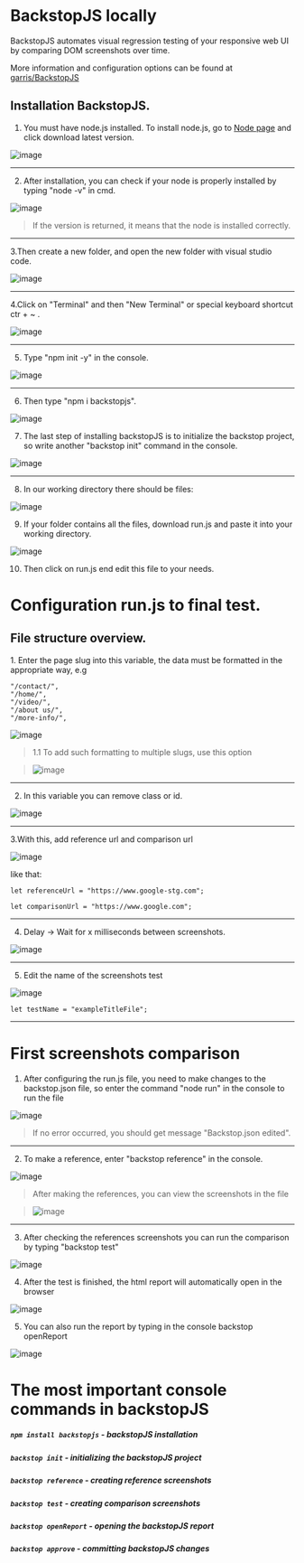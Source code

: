 # BackstopJS locally
BackstopJS automates visual regression testing of your responsive web UI by comparing DOM screenshots over time.

More information and configuration options can be found at [garris/BackstopJS](https://github.com/garris/BackstopJS)

## Installation BackstopJS.

1. You must have node.js installed. To install node.js, go to [Node page](https://nodejs.org/en/download/) and click download latest version.

![image](https://user-images.githubusercontent.com/98982966/207054626-99b4a7b5-866e-41cf-97a8-149e83591681.png)

<hr>

2. After installation, you can check if your node is properly installed by typing "node -v" in cmd.

![image](https://user-images.githubusercontent.com/98982966/207055948-0350d6ca-b63c-4a22-9477-42f737b72404.png)
> If the version is returned, it means that the node is installed correctly.

<hr>

3.Then create a new folder, and open the new folder with visual studio code.

![image](https://user-images.githubusercontent.com/98982966/207054039-baeff9e5-8b18-4029-ab66-d9aa9356e9b7.png)

<hr>

4.Click on "Terminal" and then "New Terminal" or special keyboard shortcut ctr + ~ .

![image](https://user-images.githubusercontent.com/98982966/207055066-88261ad0-8c12-4b62-a270-bcf8b91361bf.png)

<hr>

5. Type "npm init -y" in the console.

![image](https://user-images.githubusercontent.com/98982966/207052447-54f31473-be0b-41b5-b0a5-51557f051fd9.png)

<hr>

6. Then type "npm i backstopjs".

![image](https://user-images.githubusercontent.com/98982966/207052584-aa5ebcca-b715-4114-8ba9-d1287569689b.png)


7. The last step of installing backstopJS is to initialize the backstop project, so write another "backstop init" command in the console.

![image](https://user-images.githubusercontent.com/98982966/207052781-55950f56-461f-415d-9dd3-356bbe1613ce.png)

<hr>

8. In our working directory there should be files: 

![image](https://user-images.githubusercontent.com/98982966/207053190-4c8031c7-ef84-428c-ae93-a02f48a07e0c.png)

9. If your folder contains all the files, download run.js and paste it into your working directory.

![image](https://user-images.githubusercontent.com/98982966/207065713-d053044c-8b5f-4203-90d5-e22e817a4628.png)

10. Then click on run.js end edit this file to your needs.

# Configuration run.js to final test.

## File structure overview.

<p>1. Enter the page slug into this variable, the data must be formatted in the appropriate way, e.g </p>

```
"/contact/",
"/home/",
"/video/",
"/about us/",
"/more-info/",
```

![image](https://user-images.githubusercontent.com/98982966/207070278-35adf029-ce45-43ea-89d7-b7bcb4f396df.png)

> 1.1 To add such formatting to multiple slugs, use this option

> ![image](https://user-images.githubusercontent.com/98982966/207071898-15804b1f-2702-48b9-8336-521fb2a5a77b.png)

<hr>

2. In this variable you can remove class or id.

![image](https://user-images.githubusercontent.com/98982966/207073313-47a03a26-22af-461a-9798-caaee84df29f.png)

<hr>

3.With this, add reference url and comparison url

![image](https://user-images.githubusercontent.com/98982966/207074586-82be4497-d859-40b4-8d05-144f0a74e523.png)

like that:


`let referenceUrl = "https://www.google-stg.com";`

`let comparisonUrl = "https://www.google.com"; `
 
<hr>

4. Delay -> Wait for x milliseconds between screenshots.

![image](https://user-images.githubusercontent.com/98982966/207075473-4b9313db-d58d-4f9e-8e20-bae8eee42ce0.png)

<hr>

5. Edit the name of the screenshots test

![image](https://user-images.githubusercontent.com/98982966/207076459-331594c1-b0e9-400d-8d81-a3550a361c47.png)

`let testName = "exampleTitleFile";`

<hr>

# First screenshots comparison

1. After configuring the run.js file, you need to make changes to the backstop.json file, so enter the command "node run" in the console to run the file

![image](https://user-images.githubusercontent.com/98982966/207078247-b9002dd7-fc7e-48f8-8cd7-9a97ccb7f28e.png)

> If no error occurred, you should get message "Backstop.json edited".

<hr>

2. To make a reference, enter "backstop reference" in the console.

![image](https://user-images.githubusercontent.com/98982966/207253352-df27aa6b-3fab-443e-90e3-abdf74e871ee.png)

> After making the references, you can view the screenshots in the file

> ![image](https://user-images.githubusercontent.com/98982966/207253825-db72a8a4-25a2-4435-ac52-dd88d0b180ee.png)

<hr>

3. After checking the references screenshots you can run the comparison by typing "backstop test"

![image](https://user-images.githubusercontent.com/98982966/207254639-3dd6ab63-e32e-4440-af09-bb7c6d68d19c.png)

4. After the test is finished, the html report will automatically open in the browser

![image](https://user-images.githubusercontent.com/98982966/207254980-50b35660-65b1-4dc8-bb5d-b0536d6af64f.png)

5. You can also run the report by typing in the console backstop openReport

![image](https://user-images.githubusercontent.com/98982966/207257089-6702ae36-48a1-4489-9216-4a1427a10194.png)

# The most important console commands in backstopJS
##### `npm install backstopjs` - backstopJS installation
##### `backstop init` - initializing the backstopJS project
##### `backstop reference` - creating reference screenshots
##### `backstop test` - creating comparison screenshots
##### `backstop openReport` - opening the backstopJS report
##### `backstop approve` - committing backstopJS changes

